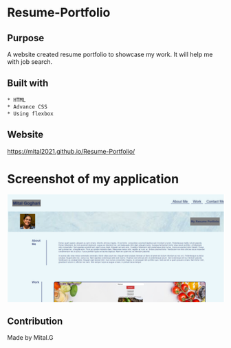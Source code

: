 # Resume-Portfolio

## Purpose

A website created resume portfolio to showcase my work. It will help me with job search.



## Built with 
    * HTML
    * Advance CSS
    * Using flexbox
    

## Website
https://mital2021.github.io/Resume-Portfolio/

# Screenshot of my application

![](./assets/images/portfolioimg.jpg)


## Contribution
Made by Mital.G


